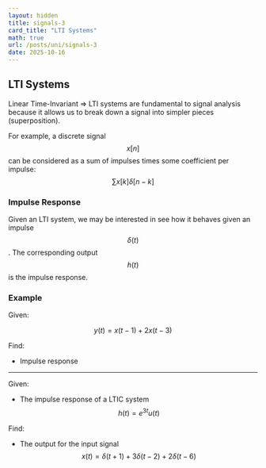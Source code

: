 ```yaml
---
layout: hidden
title: signals-3
card_title: "LTI Systems"
math: true
url: /posts/uni/signals-3
date: 2025-10-16
---
```


## LTI Systems

Linear Time-Invariant => LTI systems are fundamental to signal analysis because it allows us to break down a signal into simpler pieces (superposition).

For example, a discrete signal $$x[n]$$ can be considered as a sum of impulses times some coefficient per impulse: $$\sum x[k] \delta [n-k]$$

### Impulse Response

Given an LTI system, we may be interested in see how it behaves given an impulse $$\delta (t)$$. The corresponding output $$h(t)$$ is the impulse response.

### Example

Given:

$$
y(t) = x(t-1) + 2x(t-3)
$$

Find:
- Impulse response

***

Given:

- The impulse response of a LTIC system $$h(t) = e^{3t}u(t)$$

Find:

- The output for the input signal $$x(t) = \delta(t+1) + 3\delta(t-2) + 2\delta(t-6)$$

